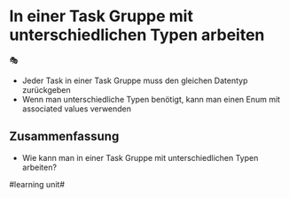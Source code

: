 # In einer Task Gruppe mit unterschiedlichen Typen arbeiten
🎭
- Jeder Task in einer Task Gruppe muss den gleichen Datentyp zurückgeben
- Wenn man unterschiedliche Typen benötigt, kann man einen Enum mit associated values verwenden

## Zusammenfassung
- Wie kann man in einer Task Gruppe mit unterschiedlichen Typen arbeiten?

#learning unit#